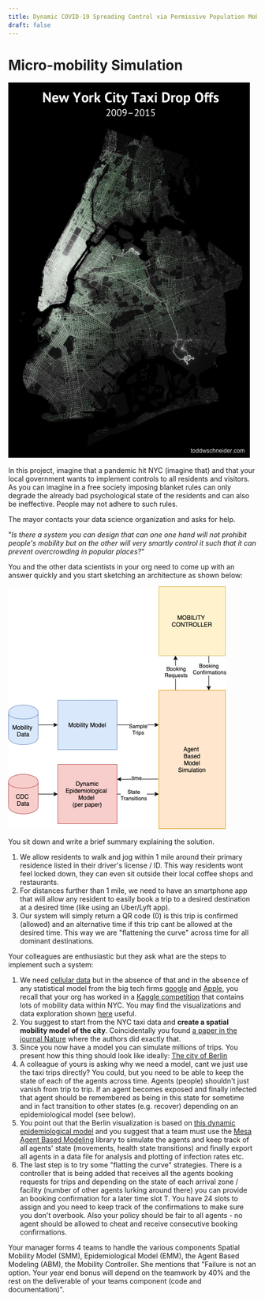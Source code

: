 ```yaml
---
title: Dynamic COVID-19 Spreading Control via Permissive Population Mobility Policies
draft: false
---
```


# Micro-mobility Simulation

![taxi-dropoffs-map](images/taxi-dropoffs-map.png#center)

In this project, imagine that a pandemic hit NYC (imagine that) and that your local government wants to implement controls to all residents and visitors. As you can imagine in a free society imposing blanket rules can only degrade the already bad psychological state of the residents and can also be ineffective. People may not adhere to such rules. 

The mayor contacts your data science organization and asks for help. 

"_Is there a system you can design that can one one hand will not prohibit people's mobility but on the other will very smartly control it such that it can prevent overcrowding in popular places?_"  

You and the other data scientists in your org need to come up with an answer quickly and you start sketching an architecture as shown below:

![mobility-control](images/mobility-control.png#center)

You sit down and write a brief summary explaining the solution. 

1. We allow residents to walk and jog within 1 mile around their primary residence listed in their driver's license / ID.  This way residents wont feel locked down, they can even sit outside their local coffee shops and restaurants. 
2. For distances further than 1 mile, we need to have an smartphone app that will allow any resident to easily book a trip to a desired destination at a desired time  (like using an Uber/Lyft app).
3. Our system will simply return a QR code (0) is this trip is confirmed (allowed) and an alternative time if this trip cant be allowed at the desired time. This way we are "flattening the curve" across time for all dominant destinations. 

Your colleagues are enthusiastic but they ask what are the steps to implement such a system:

1.  We need [cellular data](https://www.nytimes.com/interactive/2019/12/19/opinion/location-tracking-cell-phone.html) but in the absence of that and in the absence of any statistical model from the big tech firms [google](https://www.google.com/covid19/mobility/) and [Apple](https://www.apple.com/covid19/mobility), you recall that your org has worked in a [Kaggle competition](https://www.kaggle.com/c/new-york-city-taxi-fare-prediction/overview) that contains lots of mobility data within NYC. You may find the visualizations and data exploration shown [here](https://toddwschneider.com/posts/analyzing-1-1-billion-nyc-taxi-and-uber-trips-with-a-vengeance/) useful.
2.  You suggest to start from the NYC taxi data and **create a spatial mobility model of the city**. Coincidentally you found [a paper in the journal Nature](https://www.nature.com/articles/s41598-020-60875-w.pdf) where the authors did exactly that. 
3. Since you now have a model you can simulate millions of trips. You present how this thing should look like ideally: [The city of Berlin](https://covid-sim.info/v3?day=10) 
4. A colleague of yours is asking why we need a model, cant we just use the taxi trips directly? You could, but you need to be able to keep the state of each of the agents across time. Agents (people) shouldn't just vanish from trip to trip. If an agent becomes exposed and finally infected that agent should be remembered as being in this state for sometime and in fact transition to other states (e.g. recover) depending on an epidemiological model (see below). 
5. You point out that the Berlin visualization is based on [this dynamic epidemiological model](https://www.medrxiv.org/content/10.1101/2020.03.27.20045302v1.full.pdf) and you suggest that a team must use the [Mesa Agent Based Modeling](https://github.com/projectmesa/mesa) library to simulate the agents and keep track of all agents' state (movements, health state transitions) and finally export all agents in a data file for analysis and plotting of infection rates etc. 
6. The last step is to try some "flatting the curve" strategies. There is a controller that is being added that receives all the agents booking requests for trips and depending on the state of each arrival zone / facility (number of other agents lurking around there) you can provide an booking confirmation for a later time slot T. You have 24 slots to assign and you need to keep track of the confirmations to make sure you don't overbook. Also your policy should be fair to all agents - no agent should be allowed to cheat and receive consecutive booking confirmations.  

Your manager forms 4 teams to handle the various components Spatial Mobility Model (SMM), Epidemiological Model (EMM), the Agent Based Modeling (ABM), the Mobility Controller. She mentions that "Failure is not an option. Your year end bonus will depend on the teamwork by 40% and the rest on the deliverable of your teams component (code and documentation)". 
